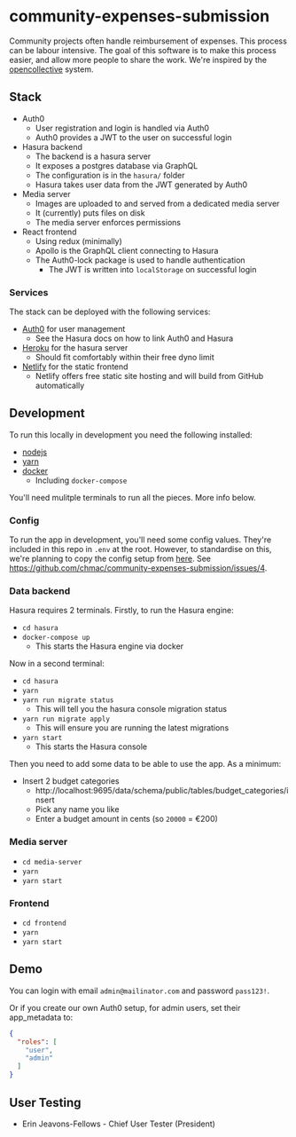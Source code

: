 # community-expenses-submission

Community projects often handle reimbursement of expenses. This process can be labour intensive. The goal of this software is to make this process easier, and allow more people to share the work. We're inspired by the [opencollective](https://opencollective.com/) system.

## Stack

* Auth0
  - User registration and login is handled via Auth0
  - Auth0 provides a JWT to the user on successful login
* Hasura backend
  - The backend is a hasura server
  - It exposes a postgres database via GraphQL
  - The configuration is in the `hasura/` folder
  - Hasura takes user data from the JWT generated by Auth0
* Media server
  - Images are uploaded to and served from a dedicated media server
  - It (currently) puts files on disk
  - The media server enforces permissions
* React frontend
  - Using redux (minimally)
  - Apollo is the GraphQL client connecting to Hasura
  - The Auth0-lock package is used to handle authentication
    - The JWT is written into `localStorage` on successful login

### Services

The stack can be deployed with the following services:

* [Auth0](https://auth0.com/) for user management
  - See the Hasura docs on how to link Auth0 and Hasura
* [Heroku](https://www.heroku.com/) for the hasura server
  - Should fit comfortably within their free dyno limit
* [Netlify](https://www.netlify.com/) for the static frontend
  - Netlify offers free static site hosting and will build from GitHub automatically

## Development

To run this locally in development you need the following installed:

* [nodejs](https://nodejs.org/)
* [yarn](https://www.yarnpkg.com/)
* [docker](https://www.docker.com)
  - Including `docker-compose`

You'll need mulitple terminals to run all the pieces. More info below.

### Config

To run the app in development, you'll need some config values. They're included in this repo in `.env` at the root. However, to standardise on this, we're planning to copy the config setup from [here](https://github.com/chmac/community-shift-signup). See https://github.com/chmac/community-expenses-submission/issues/4.

### Data backend

Hasura requires 2 terminals. Firstly, to run the Hasura engine:

* `cd hasura`
* `docker-compose up`
  - This starts the Hasura engine via docker
  
Now in a second terminal:

* `cd hasura`
* `yarn`
* `yarn run migrate status`
  - This will tell you the hasura console migration status
* `yarn run migrate apply`
  - This will ensure you are running the latest migrations
* `yarn start`
  - This starts the Hasura console

Then you need to add some data to be able to use the app. As a minimum:

* Insert 2 budget categories
  - http://localhost:9695/data/schema/public/tables/budget_categories/insert
  - Pick any name you like
  - Enter a budget amount in cents (so `20000` = €200)

### Media server

* `cd media-server`
* `yarn`
* `yarn start`

### Frontend

* `cd frontend`
* `yarn`
* `yarn start`

## Demo

You can login with email `admin@mailinator.com` and password `pass123!`.

Or if you create our own Auth0 setup, for admin users, set their app_metadata to:

```json
{
  "roles": [
    "user",
    "admin"
  ]
}
```

## User Testing

* Erin Jeavons-Fellows - Chief User Tester (President)
